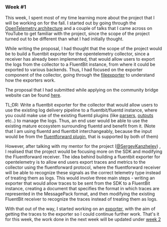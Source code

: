 ### Week #1

This week, I spent most of my time learning more about the project that I will be working on for the fall. I started out by going through the [OpenTelemetry architecture](https://blog.newrelic.com/product-news/what-is-opentelemetry/) and a couple of talks that I came across on YouTube to get familiar with the project, since the scope of the project turned out to be different than what I had initially thought. 

While writing the proposal, I had thought that the scope of the project would be to build a fluentbit exporter for the opentelemetry collector, since a receiver has already been implemented, that would allow users to export the logs from the collector to a FluentBit instance, from where it could be exported to various backends. Thus, I had focused on the exporter component of the collector, going through the [fileexporter](https://github.com/open-telemetry/opentelemetry-collector/tree/master/exporter/fileexporter) to understand how the exporters work.

The proposal that I had submitted while applying on the community bridge website can be found [here](./docs/proposal.pdf).

TL;DR: Write a fluentbit exporter for the collector that would allow users to use the existing log delivery pipeline to a fluentbit/fluentd instance, where you could make use of the existing fluentd plugins (like [parsers](https://docs.fluentd.org/parser), [outputs](https://docs.fluentd.org/output) etc..) to manage the logs. Thus, an end user would be able to use the existing mature ecosystem surrounding fluentd and benefit from it. (Note that I am using fluentd and fluentbit interchangeably, because the input would be from the [fluentforward plugin](https://docs.fluentbit.io/manual/pipeline/outputs/forward), that is supported by both of them)


However, after talking with my mentor for the project ([@SergeyKanzhelev](https://github.com/SergeyKanzhelev)) , I realised that the project would be focusing more on the SDK and  modifying the Fluentforward receiver. The idea behind building a fluentbit exporter for opentelemetry is to allow end users export traces and metrics to the collector using the fluentforward protocol, where the fluentforward receiver will be able to recognize these signals as the correct telemetry type instead of treating them as logs. This would involve three main steps - writing an exporter that would allow traces to be sent from the SDK to a FluentBit instance, creating a document that specifies the format in which traces are represented in the MessagePack format, and then modifying the existing FluentBit receiver to recognize the traces instead of treating them as logs.

With that out of the way, I started working on an [exporter](https://github.com/Syn3rman/opentelemetry-go-contrib/blob/master/exporters/trace/fluentforward/fluentforward.go), with the aim of getting the traces to the exporter so I could continue further work. That's it for this week, the work done in the next week will be updated under [week 2](../week2/)
